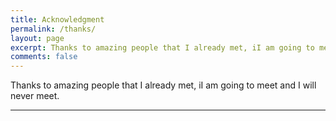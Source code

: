 ```yaml
---
title: Acknowledgment
permalink: /thanks/
layout: page
excerpt: Thanks to amazing people that I already met, iI am going to meet and I will never meet.
comments: false
---
```


Thanks to amazing people that I already met, iI am going to meet and I will never meet.

<hr>


